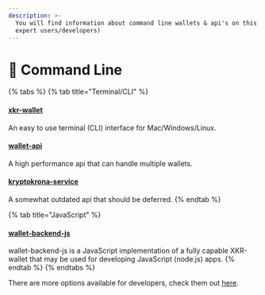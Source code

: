 ```yaml
---
description: >-
  You will find information about command line wallets & api's on this page (for
  expert users/developers)
---
```


# 👾 Command Line

{% tabs %}
{% tab title="Terminal/CLI" %}
#### [xkr-wallet](using-kkrwallet.md)

An easy to use terminal (CLI) interface for Mac/Windows/Linux.&#x20;

#### [wallet-api](../../../developer/api/Wallet-RPC-API.md)

A high performance api that can handle multiple wallets.

#### [kryptokrona-service](../../../developer/api/Legacy-Wallet-RPC-API.md)

A somewhat outdated api that should be deferred.
{% endtab %}

{% tab title="JavaScript" %}
#### [wallet-backend-js](../../../developer/api/Kryptokrona-wallet-backend-js.md)

wallet-backend-js is a JavaScript implementation of a fully capable XKR-wallet that may be used for developing JavaScript (node.js) apps.
{% endtab %}
{% endtabs %}

There are more options available for developers, check them out [here](../../../developer/api/).
